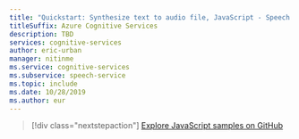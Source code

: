 ```yaml
---
title: "Quickstart: Synthesize text to audio file, JavaScript - Speech service"
titleSuffix: Azure Cognitive Services
description: TBD
services: cognitive-services
author: eric-urban
manager: nitinme
ms.service: cognitive-services
ms.subservice: speech-service
ms.topic: include
ms.date: 10/28/2019
ms.author: eur
---
```


> [!div class="nextstepaction"]
> [Explore JavaScript samples on GitHub](https://aka.ms/speech/github-javascript)
